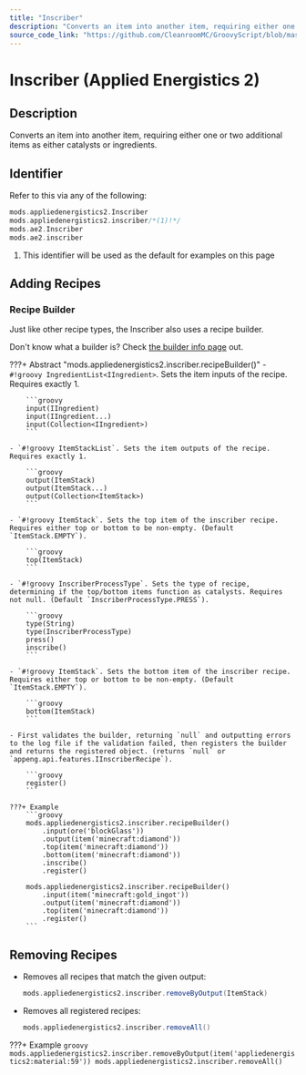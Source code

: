 ```yaml
---
title: "Inscriber"
description: "Converts an item into another item, requiring either one or two additional items as either catalysts or ingredients."
source_code_link: "https://github.com/CleanroomMC/GroovyScript/blob/master/src/main/java/com/cleanroommc/groovyscript/compat/mods/appliedenergistics2/Inscriber.java"
---
```


# Inscriber (Applied Energistics 2)

## Description

Converts an item into another item, requiring either one or two additional items as either catalysts or ingredients.

## Identifier

Refer to this via any of the following:

```groovy hl_lines="2"
mods.appliedenergistics2.Inscriber
mods.appliedenergistics2.inscriber/*(1)!*/
mods.ae2.Inscriber
mods.ae2.inscriber
```

1. This identifier will be used as the default for examples on this page

## Adding Recipes

### Recipe Builder

Just like other recipe types, the Inscriber also uses a recipe builder.

Don't know what a builder is? Check [the builder info page](../../../groovy/builder.md) out.

???+ Abstract "mods.appliedenergistics2.inscriber.recipeBuilder()"
    - `#!groovy IngredientList<IIngredient>`. Sets the item inputs of the recipe. Requires exactly 1.

        ```groovy
        input(IIngredient)
        input(IIngredient...)
        input(Collection<IIngredient>)
        ```

    - `#!groovy ItemStackList`. Sets the item outputs of the recipe. Requires exactly 1.

        ```groovy
        output(ItemStack)
        output(ItemStack...)
        output(Collection<ItemStack>)
        ```

    - `#!groovy ItemStack`. Sets the top item of the inscriber recipe. Requires either top or bottom to be non-empty. (Default `ItemStack.EMPTY`).

        ```groovy
        top(ItemStack)
        ```

    - `#!groovy InscriberProcessType`. Sets the type of recipe, determining if the top/bottom items function as catalysts. Requires not null. (Default `InscriberProcessType.PRESS`).

        ```groovy
        type(String)
        type(InscriberProcessType)
        press()
        inscribe()
        ```

    - `#!groovy ItemStack`. Sets the bottom item of the inscriber recipe. Requires either top or bottom to be non-empty. (Default `ItemStack.EMPTY`).

        ```groovy
        bottom(ItemStack)
        ```

    - First validates the builder, returning `null` and outputting errors to the log file if the validation failed, then registers the builder and returns the registered object. (returns `null` or `appeng.api.features.IInscriberRecipe`).

        ```groovy
        register()
        ```

    ???+ Example
        ```groovy
        mods.appliedenergistics2.inscriber.recipeBuilder()
            .input(ore('blockGlass'))
            .output(item('minecraft:diamond'))
            .top(item('minecraft:diamond'))
            .bottom(item('minecraft:diamond'))
            .inscribe()
            .register()

        mods.appliedenergistics2.inscriber.recipeBuilder()
            .input(item('minecraft:gold_ingot'))
            .output(item('minecraft:diamond'))
            .top(item('minecraft:diamond'))
            .register()
        ```



## Removing Recipes

- Removes all recipes that match the given output:

    ```groovy
    mods.appliedenergistics2.inscriber.removeByOutput(ItemStack)
    ```

- Removes all registered recipes:

    ```groovy
    mods.appliedenergistics2.inscriber.removeAll()
    ```

???+ Example
    ```groovy
    mods.appliedenergistics2.inscriber.removeByOutput(item('appliedenergistics2:material:59'))
    mods.appliedenergistics2.inscriber.removeAll()
    ```

